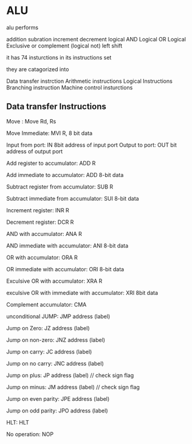 # ALU 
alu performs 

addition
subration
increment
decrement
logical AND
Logical OR
Logical Exclusive or
complement (logical not)
left shift

it has 74  insturctions in its instructions set

they are catagorized into

Data transfer instrction
Arithmetic instructions
Logical Instructions
Branching instruction
Machine control insturctions


## Data transfer Instructions

Move : Move Rd, Rs

Move Immediate: MVI R, 8 bit data

Input from port: IN 8bit address of input port
Output to port: OUT bit address of output port

Add register to accumulator: ADD R

Add immediate to accumulator: ADD 8-bit data

Subtract register from accumulator: SUB R

Subtract immediate from accumulator: SUI 8-bit data

Increment register: INR R

Decrement register: DCR R

AND with accumulator: ANA R

AND immediate with accumulator: ANI 8-bit data

OR with accumulator: ORA R

OR immediate with accumulator: ORI 8-bit data

Exculsive OR with accumulator: XRA R

exculsive OR with immediate with accumulator: XRI 8bit data

Complement accumulator: CMA

unconditional JUMP: JMP address (label)

Jump on Zero: JZ address (label)

Jump on non-zero: JNZ address (label)

Jump on carry: JC address (label)

Jump on no carry: JNC address (label)

Jump on plus: JP address (label) // check sign flag

Jump on minus: JM address (label) // check sign flag

Jump on even parity: JPE address (label)

Jump on odd parity: JPO address (label)

HLT: HLT

No operation: NOP


